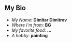 ## My Bio

- *My Name*: **Dimitar Dimitrov**
- *Where I'm from*: **BG**
- *My favorite food*: **...** 
- *A hobby*: **painting**
